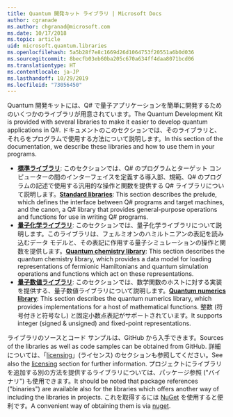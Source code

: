 ```yaml
---
title: Quantum 開発キット ライブラリ | Microsoft Docs
author: cgranade
ms.author: chgranad@microsoft.com
ms.date: 10/17/2018
ms.topic: article
uid: microsoft.quantum.libraries
ms.openlocfilehash: 5a5b28f7e8c1669d26d1064753f20551a6b0d036
ms.sourcegitcommit: 8becfb03eb60ba205c670a634ff4daa8071bcd06
ms.translationtype: HT
ms.contentlocale: ja-JP
ms.lasthandoff: 10/29/2019
ms.locfileid: "73056450"
---
```

<span data-ttu-id="22a71-102">Quantum 開発キットには、Q# で量子アプリケーションを簡単に開発するためのいくつかのライブラリが用意されています。</span><span class="sxs-lookup"><span data-stu-id="22a71-102">The Quantum Development Kit is provided with several libraries to make it easier to develop quantum applications in Q#.</span></span>
<span data-ttu-id="22a71-103">ドキュメントのこのセクションでは、そのライブラリと、それらをプログラムで使用する方法について説明します。</span><span class="sxs-lookup"><span data-stu-id="22a71-103">In this section of the documentation, we describe these libraries and how to use them in your programs.</span></span>

- <span data-ttu-id="22a71-104">[**標準ライブラリ**](xref:microsoft.quantum.libraries.standard.intro): このセクションでは、Q# のプログラムとターゲット コンピューターの間のインターフェイスを定義する導入部、規範、Q# のプログラムの記述で使用する汎用的な操作と関数を提供する Q# ライブラリについて説明します。</span><span class="sxs-lookup"><span data-stu-id="22a71-104">[**Standard libraries**](xref:microsoft.quantum.libraries.standard.intro): This section describes the prelude, which defines the interface between Q# programs and target machines, and the canon, a Q# library that provides general-purpose operations and functions for use in writing Q# programs.</span></span>
- <span data-ttu-id="22a71-105">[**量子化学ライブラリ**](xref:microsoft.quantum.chemistry.concepts.intro): このセクションでは、量子化学ライブラリについて説明します。このライブラリは、フェルミオンのハミルトニアンの表記を読み込むデータ モデルと、その表記に作用する量子シミュレーションの操作と関数を提供します。</span><span class="sxs-lookup"><span data-stu-id="22a71-105">[**Quantum chemistry library**](xref:microsoft.quantum.chemistry.concepts.intro): This section describes the quantum chemistry library, which provides a data model for loading representations of fermionic Hamiltonians and quantum simulation operations and functions which act on these representations.</span></span>
- <span data-ttu-id="22a71-106">[**量子数値ライブラリ**](xref:microsoft.quantum.numerics.intro): このセクションでは、数学関数のホストに対する実装を提供する、量子数値ライブラリについて説明します。</span><span class="sxs-lookup"><span data-stu-id="22a71-106">[**Quantum numerics library**](xref:microsoft.quantum.numerics.intro): This section describes the quantum numerics library, which provides implementations for a host of mathematical functions.</span></span> <span data-ttu-id="22a71-107">整数 (符号付きと符号なし) と固定小数点表記がサポートされています。</span><span class="sxs-lookup"><span data-stu-id="22a71-107">It supports integer (signed & unsigned) and fixed-point representations.</span></span>

<span data-ttu-id="22a71-108">ライブラリのソースとコード サンプルは、GitHub から入手できます。</span><span class="sxs-lookup"><span data-stu-id="22a71-108">Sources of the libraries as well as code samples can be obtained from GitHub.</span></span> <span data-ttu-id="22a71-109">詳細については、「[licensing](xref:microsoft.quantum.libraries.licensing)」(ライセンス) のセクションも参照してください。</span><span class="sxs-lookup"><span data-stu-id="22a71-109">See also the [licensing](xref:microsoft.quantum.libraries.licensing) section for further information.</span></span> <span data-ttu-id="22a71-110">プロジェクトにライブラリを追加する別の方法を提供するライブラリについては、パッケージ参照 ("バイナリ") も使用できます。</span><span class="sxs-lookup"><span data-stu-id="22a71-110">It should be noted that package references ("binaries") are available also for the libraries which offers another way of including the libraries in projects.</span></span> <span data-ttu-id="22a71-111">これを取得するには [NuGet](https://nuget.org) を使用すると便利です。</span><span class="sxs-lookup"><span data-stu-id="22a71-111">A convenient way of obtaining them is via [nuget](https://nuget.org).</span></span>  